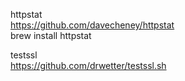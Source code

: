 httpstat<br>
https://github.com/davecheney/httpstat<br>
brew install httpstat

testssl<br>
https://github.com/drwetter/testssl.sh
